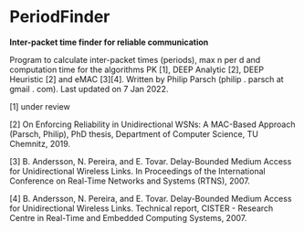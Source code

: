 # PeriodFinder

<b>Inter-packet time finder for reliable communication</b>

Program to calculate inter-packet times (periods), max n per d and computation time for the algorithms PK [1], DEEP Analytic [2], DEEP Heuristic [2] and eMAC [3][4]. Written by Philip Parsch (philip . parsch at gmail . com). Last updated on 7 Jan 2022.
 
[1] under review

[2] On Enforcing Reliability in Unidirectional WSNs: A MAC-Based Approach (Parsch, Philip), PhD thesis, Department of Computer Science, TU Chemnitz, 2019.

[3] B. Andersson, N. Pereira, and E. Tovar. Delay-Bounded Medium Access for Unidirectional Wireless Links. In Proceedings of the International Conference on Real-Time Networks and Systems (RTNS), 2007.

[4]  B. Andersson, N. Pereira, and E. Tovar. Delay-Bounded Medium Access for Unidirectional Wireless Links. Technical report, CISTER - Research Centre in Real-Time and Embedded Computing Systems, 2007.

